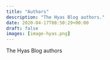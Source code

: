 ```yaml
---
title: "Authors"
description: "The Hyas Blog authors."
date: 2020-04-17T08:50:29+00:00
draft: false
images: [image-hyas.png]
---
```


The Hyas Blog authors
